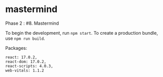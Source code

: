 # mastermind
Phase 2 : #8. Mastermind

To begin the development, run `npm start`.
To create a production bundle, use `npm run build`.

Packages:
    
    react: 17.0.2,
    react-dom: 17.0.2,
    react-scripts: 4.0.3,
    web-vitals: 1.1.2
